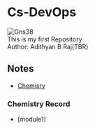 # Cs-DevOps
![Gns38](https://github.com/CsCep-DevOps/Cs-DevOps/assets/145749590/ffa82529-7ec6-4f1b-9133-47d3d30aeed0)
<br>
This is my first Repository
<br>
Author: Adithyan B Raj(TBR)

## Notes 

- [Chemisry](#chemistry-record)


### Chemistry Record
- [module1]


